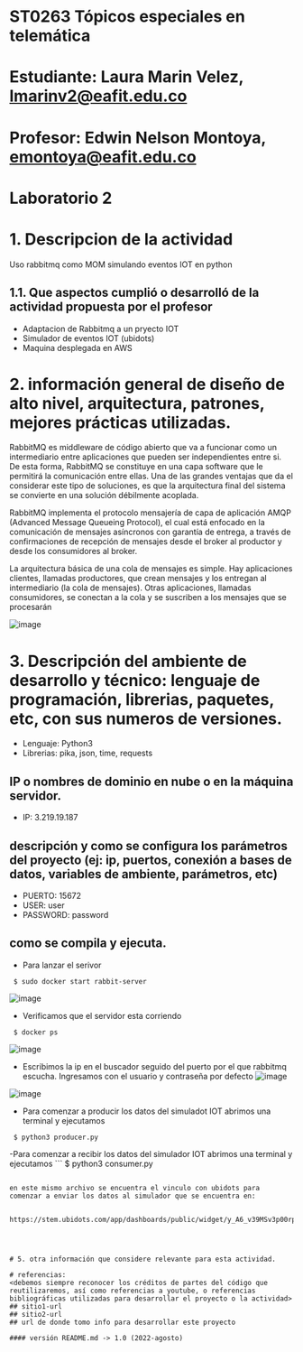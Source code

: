 # ST0263 Tópicos especiales en telemática
# Estudiante: Laura Marin Velez, lmarinv2@eafit.edu.co
# Profesor: Edwin Nelson Montoya, emontoya@eafit.edu.co
#
# Laboratorio 2
#
# 1. Descripcion de la actividad
Uso rabbitmq como MOM simulando eventos IOT en python 

## 1.1. Que aspectos cumplió o desarrolló de la actividad propuesta por el profesor
* Adaptacion de Rabbitmq a un pryecto IOT
* Simulador de eventos IOT (ubidots)
* Maquina desplegada en AWS

# 2. información general de diseño de alto nivel, arquitectura, patrones, mejores prácticas utilizadas.

RabbitMQ es middleware de código abierto que va a funcionar como un intermediario entre aplicaciones
que pueden ser independientes entre si. De esta forma, RabbitMQ se constituye en una capa software
que le permitirá la comunicación entre ellas. Una de las grandes ventajas que da el considerar este tipo
de soluciones, es que la arquitectura final del sistema se convierte en una solución débilmente acoplada.

RabbitMQ implementa el protocolo mensajería de capa de aplicación AMQP (Advanced Message Queueing Protocol), el cual está enfocado en la comunicación de mensajes asíncronos con garantía de entrega, a través de confirmaciones de recepción de mensajes desde el broker al productor y desde los consumidores al broker.

La arquitectura básica de una cola de mensajes es simple. Hay aplicaciones clientes, llamadas productores, que crean mensajes y los entregan al intermediario (la cola de mensajes). Otras aplicaciones, llamadas consumidores, se conectan a la cola y se suscriben a los mensajes que se procesarán

![image](https://user-images.githubusercontent.com/53051440/188488507-277de476-11e2-4738-9e2a-91fb3fcab3b4.png)



# 3. Descripción del ambiente de desarrollo y técnico: lenguaje de programación, librerias, paquetes, etc, con sus numeros de versiones.

- Lenguaje: Python3
- Librerias: pika, json, time, requests

## IP o nombres de dominio en nube o en la máquina servidor.

-  IP: 3.219.19.187


## descripción y como se configura los parámetros del proyecto (ej: ip, puertos, conexión a bases de datos, variables de ambiente, parámetros, etc)
   -  PUERTO: 15672
   -  USER: user
   -  PASSWORD: password

## como se compila y ejecuta.
   - Para lanzar el serivor
   ``` 
    $ sudo docker start rabbit-server
   ```
   ![image](https://user-images.githubusercontent.com/53051440/188488945-b7c518e4-a298-4633-ad49-32ede344841e.png)
   - Verificamos que el servidor esta corriendo
   ``` 
    $ docker ps
   ```
   ![image](https://user-images.githubusercontent.com/53051440/188489063-fa00a476-533b-4113-ace4-55d6d3aed6fe.png)
   
   - Escribimos la ip en el buscador seguido del puerto por el que rabbitmq escucha. Ingresamos con el usuario y contraseña por defecto 
   ![image](https://user-images.githubusercontent.com/53051440/188489708-026a7e4e-f82b-4b12-a6f9-e83220290241.png)
   
   ![image](https://user-images.githubusercontent.com/53051440/188489792-35607d57-08db-4a80-bcd9-0315519d16e4.png)
   
   - Para comenzar a producir los datos del simuladot IOT abrimos una terminal y ejecutamos
   ``` 
    $ python3 producer.py
   ```
   
   -Para comenzar a recibir los datos del simulador IOT abrimos una terminal y ejecutamos 
    ``` 
    $ python3 consumer.py
   ```
   
   en este mismo archivo se encuentra el vinculo con ubidots para comenzar a enviar los datos al simulador que se encuentra en:
   ```
      https://stem.ubidots.com/app/dashboards/public/widget/y_A6_v39MSv3p00rpoQe0b0UIBFaLye53YKdWyaYI2o
   ```



# 5. otra información que considere relevante para esta actividad.

# referencias:
<debemos siempre reconocer los créditos de partes del código que reutilizaremos, así como referencias a youtube, o referencias bibliográficas utilizadas para desarrollar el proyecto o la actividad>
## sitio1-url 
## sitio2-url
## url de donde tomo info para desarrollar este proyecto

#### versión README.md -> 1.0 (2022-agosto)
